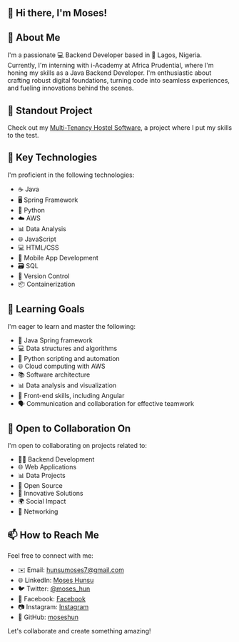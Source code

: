 ## 👋 Hi there, I'm Moses!

## 📝 About Me

I'm a passionate 💻 Backend Developer based in 📍 Lagos, Nigeria. Currently, I'm interning with i-Academy at Africa Prudential, where I'm honing my skills as a Java Backend Developer. I'm enthusiastic about crafting robust digital foundations, turning code into seamless experiences, and fueling innovations behind the scenes.

## 🚀 Standout Project

Check out my [Multi-Tenancy Hostel Software](https://github.com/moseshunsu/multi-tenancy-hostel-software), a project where I put my skills to the test.

## 🚀 Key Technologies

I'm proficient in the following technologies:

- ☕ Java
- 🖥️ Spring Framework
- 🐍 Python
- ☁️ AWS
- 📊 Data Analysis
- 🌐 JavaScript
- 💻 HTML/CSS
- 📱 Mobile App Development
- 🗃️ SQL
- 🔄 Version Control
- 📦 Containerization

## 🌱 Learning Goals

I'm eager to learn and master the following:

- 🚀 Java Spring framework
- 💻 Data structures and algorithms
- 🐍 Python scripting and automation
- 🌐 Cloud computing with AWS
- 📚 Software architecture
- 📊 Data analysis and visualization
- 🎨 Front-end skills, including Angular
- 🗣️ Communication and collaboration for effective teamwork

## 💼 Open to Collaboration On

I'm open to collaborating on projects related to:

- 👨‍💻 Backend Development
- 🌐 Web Applications
- 📊 Data Projects
- 🚀 Open Source
- 🧩 Innovative Solutions
- 🌍 Social Impact
- 💬 Networking

## 📫 How to Reach Me

Feel free to connect with me:

- ✉️ Email: [hunsumoses7@gmail.com](hunsumoses7@gmail.com)
- 🌐 LinkedIn: [Moses Hunsu](https://www.linkedin.com/in/moses-hunsu-94b86a169/)
- 🐦 Twitter: [@moses_hun](https://twitter.com/moses_hun)
- 📘 Facebook: [Facebook](https://facebook.com/profile.php?id=100058562686528)
- 📷 Instagram: [Instagram](https://www.instagram.com/moses_hun)
- 💼 GitHub: [moseshun](https://github.com/moseshunsu)

Let's collaborate and create something amazing!

<!--
**moseshunsu/moseshunsu** is a ✨ _special_ ✨ repository because its `README.md` (this file) appears on your GitHub profile.

Here are some ideas to get you started:

- 🔭 I’m currently working on ...
- 🌱 I’m currently learning ...
- 👯 I’m looking to collaborate on ...
- 🤔 I’m looking for help with ...
- 💬 Ask me about ...
- 📫 How to reach me: ...
- 😄 Pronouns: ...
- ⚡ Fun fact: ...
-->
